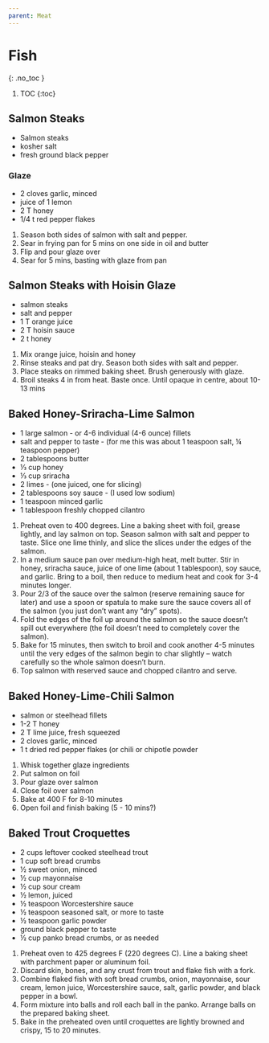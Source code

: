 ```yaml
---
parent: Meat
---
```


# Fish
{: .no_toc }

1. TOC
{:toc}

## Salmon Steaks

* Salmon steaks
* kosher salt
* fresh ground black pepper
  
### Glaze
* 2 cloves garlic, minced
* juice of 1 lemon
* 2 T honey
* 1/4 t red pepper flakes

1. Season both sides of salmon with salt and pepper.
2. Sear in frying pan for 5 mins on one side in oil and butter
3. Flip and pour glaze over
4. Sear for 5 mins, basting with glaze from pan

## Salmon Steaks with Hoisin Glaze

* salmon steaks
* salt and pepper
* 1 T orange juice
* 2 T hoisin sauce
* 2 t honey

1. Mix orange juice, hoisin and honey
2. Rinse steaks and pat dry.  Season both sides with salt and pepper.
3. Place steaks on rimmed baking sheet.  Brush generously with glaze.
4. Broil steaks 4 in from heat. Baste once.  Until opaque in centre, about 10-13 mins

## Baked Honey-Sriracha-Lime Salmon

* 1 large salmon - or 4-6 individual (4-6 ounce) fillets
* salt and pepper to taste - (for me this was about 1 teaspoon salt, ¼ teaspoon pepper)
* 2 tablespoons butter
* ⅓ cup honey
* ⅓ cup sriracha
* 2 limes - (one juiced, one for slicing)
* 2 tablespoons soy sauce - (I used low sodium)
* 1 teaspoon minced garlic
* 1 tablespoon freshly chopped cilantro
  
1. Preheat oven to 400 degrees. Line a baking sheet with foil, grease lightly, and lay salmon on top. Season salmon with salt and pepper to taste. Slice one lime thinly, and slice the slices under the edges of the salmon.
1. In a medium sauce pan over medium-high heat, melt butter. Stir in honey, sriracha sauce, juice of one lime (about 1 tablespoon), soy sauce, and garlic. Bring to a boil, then reduce to medium heat and cook for 3-4 minutes longer.
1. Pour 2/3 of the sauce over the salmon (reserve remaining sauce for later) and use a spoon or spatula to make sure the sauce covers all of the salmon (you just don’t want any “dry” spots). 
1. Fold the edges of the foil up around the salmon so the sauce doesn’t spill out everywhere (the foil doesn’t need to completely cover the salmon).
1. Bake for 15 minutes, then switch to broil and cook another 4-5 minutes until the very edges of the salmon begin to char slightly – watch carefully so the whole salmon doesn’t burn.
1. Top salmon with reserved sauce and chopped cilantro and serve.

## Baked Honey-Lime-Chili Salmon

* salmon or steelhead fillets
* 1-2 T honey
* 2 T lime juice, fresh squeezed
* 2 cloves garlic, minced
* 1 t dried red pepper flakes (or chili or chipotle powder 

1. Whisk together glaze ingredients
2. Put salmon on foil
3. Pour glaze over salmon
4. Close foil over salmon
5. Bake at 400 F for 8-10 minutes
6. Open foil and finish baking (5 - 10 mins?)

## Baked Trout Croquettes

* 2 cups leftover cooked steelhead trout
* 1 cup soft bread crumbs
* ½ sweet onion, minced
* ½ cup mayonnaise
* ½ cup sour cream
* ½ lemon, juiced
* ½ teaspoon Worcestershire sauce
* ½ teaspoon seasoned salt, or more to taste
* ½ teaspoon garlic powder
* ground black pepper to taste
* ½ cup panko bread crumbs, or as needed

1. Preheat oven to 425 degrees F (220 degrees C). Line a baking sheet with parchment paper or aluminum foil.
1. Discard skin, bones, and any crust from trout and flake fish with a fork.
2. Combine flaked fish with soft bread crumbs, onion, mayonnaise, sour cream, lemon juice, Worcestershire sauce, salt, garlic powder, and black pepper in a bowl.
3. Form mixture into balls and roll each ball in the panko. Arrange balls on the prepared baking sheet.
4. Bake in the preheated oven until croquettes are lightly browned and crispy, 15 to 20 minutes.
